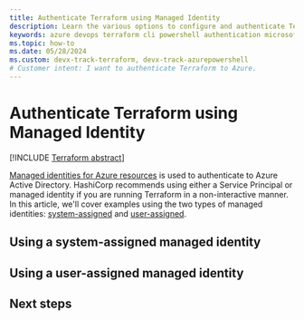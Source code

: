 ```yaml
---
title: Authenticate Terraform using Managed Identity
description: Learn the various options to configure and authenticate Terraform to Azure using Managed Identity for Azure services
keywords: azure devops terraform cli powershell authentication microsoft account subscription environment variables provider block
ms.topic: how-to
ms.date: 05/28/2024
ms.custom: devx-track-terraform, devx-track-azurepowershell
# Customer intent: I want to authenticate Terraform to Azure.
---
```


# Authenticate Terraform using Managed Identity

[!INCLUDE [Terraform abstract](./includes/abstract.md)]

[Managed identities for Azure resources](/azure/entra/identity/managed-identities-azure-resources/overview) is used to authenticate to Azure Active Directory. HashiCorp recommends using either a Service Principal or managed identity if you are running Terraform in a non-interactive manner. In this article, we'll cover examples using the two types of managed identities: [system-assigned](using-a-system-assigned-managed-identity) and [user-assigned](using-a-user-assigned-managed-identity).

## Using a system-assigned managed identity


## Using a user-assigned managed identity


## Next steps
